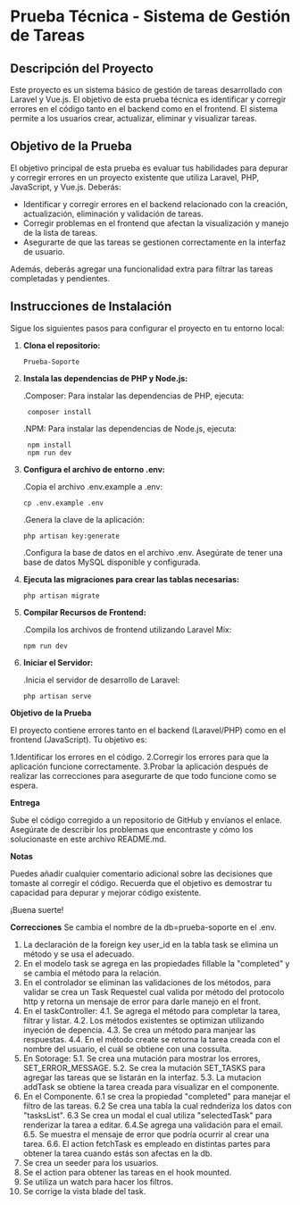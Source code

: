 # Prueba Técnica - Sistema de Gestión de Tareas

## Descripción del Proyecto

Este proyecto es un sistema básico de gestión de tareas desarrollado con Laravel y Vue.js. El objetivo de esta prueba técnica es identificar y corregir errores en el código tanto en el backend como en el frontend. El sistema permite a los usuarios crear, actualizar, eliminar y visualizar tareas.

## Objetivo de la Prueba

El objetivo principal de esta prueba es evaluar tus habilidades para depurar y corregir errores en un proyecto existente que utiliza Laravel, PHP, JavaScript, y Vue.js. Deberás:

- Identificar y corregir errores en el backend relacionado con la creación, actualización, eliminación y validación de tareas.
- Corregir problemas en el frontend que afectan la visualización y manejo de la lista de tareas.
- Asegurarte de que las tareas se gestionen correctamente en la interfaz de usuario.

Además, deberás agregar una funcionalidad extra para filtrar las tareas completadas y pendientes.

## Instrucciones de Instalación

Sigue los siguientes pasos para configurar el proyecto en tu entorno local:


1. **Clona el repositorio:**

       Prueba-Soporte
   
2. **Instala las dependencias de PHP y Node.js:**

   .Composer: Para instalar las dependencias de PHP, ejecuta:
   
        composer install

   .NPM: Para instalar las dependencias de Node.js, ejecuta:

        npm install
        npm run dev

3. **Configura el archivo de entorno .env:**

   .Copia el archivo .env.example a .env:

       cp .env.example .env
   
   .Genera la clave de la aplicación:

       php artisan key:generate
   
   .Configura la base de datos en el archivo .env. Asegúrate de tener una base de datos MySQL disponible y configurada.
   
4. **Ejecuta las migraciones para crear las tablas necesarias:**

       php artisan migrate

5. **Compilar Recursos de Frontend:**

   .Compila los archivos de frontend utilizando Laravel Mix:

       npm run dev

6. **Iniciar el Servidor:**

   .Inicia el servidor de desarrollo de Laravel:

       php artisan serve

       
**Objetivo de la Prueba**

El proyecto contiene errores tanto en el backend (Laravel/PHP) como en el frontend (JavaScript). Tu objetivo es:

 1.Identificar los errores en el código.
 2.Corregir los errores para que la aplicación funcione correctamente.
 3.Probar la aplicación después de realizar las correcciones para asegurarte de que todo funcione como se espera.
 
**Entrega**

Sube el código corregido a un repositorio de GitHub y envíanos el enlace. Asegúrate de describir los problemas que encontraste y cómo los solucionaste en este archivo README.md.

**Notas**

Puedes añadir cualquier comentario adicional sobre las decisiones que tomaste al corregir el código.
Recuerda que el objetivo es demostrar tu capacidad para depurar y mejorar código existente.

¡Buena suerte!

**Correcciones**
    Se cambia el nombre de la db=prueba-soporte en el .env.
 1. La declaración de la foreign key user_id en la tabla task se elimina un método y se usa el adecuado.
 2. En el modelo task se agrega en las propiedades fillable la "completed"  y se cambia el método para la relación.
 3. En el controlador se eliminan las validaciones de los métodos, para validar se crea un Task Requestel cual valida por método del protocolo http y retorna un mensaje de error para darle manejo en el front.
 4. En el taskController:
     4.1. Se agrega el método para completar la tarea, filtrar y listar.
     4.2. Los métodos existentes se optimizan utilizando inyeción de depencia.
     4.3. Se crea un método para manjear las respuestas.
     4.4. En el método create se retorna la tarea creada con el nombre del usuario, el cuál se obtiene con una cossulta.
5. En Sotorage:
    5.1. Se crea una mutación para mostrar los errores, SET_ERROR_MESSAGE.
    5.2. Se crea la mutación SET_TASKS para agregar las tareas que se listarán en la interfaz.
    5.3. La mutacion addTask se obtiene la tarea creada para visualizar en el componente.
6. En el Componente.
    6.1 se crea la propiedad "completed" para manejar el filtro de las tareas.
    6.2 Se crea una tabla la cual rednderiza los datos con "tasksList".
    6.3 Se crea un modal el cual utiliza "selectedTask" para renderizar la tarea a editar.
    6.4.Se agrega una validación para el email.
    6.5. Se muestra el mensaje de error que podría ocurrir al crear una tarea.
    6.6. El action fetchTask es empleado en distintas partes para obtener la tarea cuando estás son afectas en la db.
7. Se crea un seeder para los usuarios.
8. Se el action para obtener las tareas en el hook mounted.
9. Se utiliza un watch para hacer los filtros.
10. Se corrige la vista blade del task.

